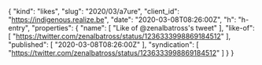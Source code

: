 {
  "kind": "likes",
  "slug": "2020/03/a7ure",
  "client_id": "https://indigenous.realize.be",
  "date": "2020-03-08T08:26:00Z",
  "h": "h-entry",
  "properties": {
    "name": [
      "Like of @zenalbatross's tweet"
    ],
    "like-of": [
      "https://twitter.com/zenalbatross/status/1236333998869184512"
    ],
    "published": [
      "2020-03-08T08:26:00Z"
    ],
    "syndication": [
      "https://twitter.com/zenalbatross/status/1236333998869184512"
    ]
  }
}

